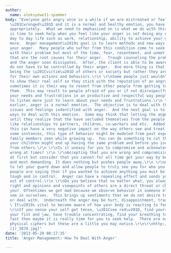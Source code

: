 ```yaml
---
author:
  name: aleksyewe11-spammer
body: "Everyone gets angry once in a while if we are mistreated or feel we have been
  \u201Cwronged\u201D and it is a normal and healthy emotion, you have to handle it
  appropriately.  What we need to emphasized on is what we do with this anger.  It
  is time to seek help when you feel like your anger is not doing any good with your
  day to day life such as work, relationship, ability to achieve your goal and many
  more.  Anger management\u2019s goal is to learn methods and new ways to control
  your anger.  Many people who suffer from this condition come to seek help to deal
  with their problem but most of the time, fear, resentment, and unmet expectations
  that are the root causes for their anger.  Trough counseling the problem is addressed
  and the anger soon dissipates.  After, the client is able to be aware that they
  do not have to be controlled by their anger.  One more thing is that they are not
  being the \u201Cvictim\u201D of others or society but rather they are responsible
  for their own actions and behaviors.\r\n \r\nSome people just wouldn\u2019t want
  to show their real self so they stick with the reputation of an angry person or
  sometimes it is their way to resent from other people from getting too close to
  them.  This may result to people afraid of you or if not disrespectful of you.  Communicating
  your needs and frustrations in an productive and respectful way people will tend
  to listen more just to learn about your needs and frustrations.\r\n \r\nAs stated
  earlier, anger is a normal emotion.  The objective is to deal with the underlying
  issues and feelings indentified with anger.  And the next goal is to learn healthy
  ways to deal with this emotion.  Some may think that letting the anger out is healthy
  until they realize that the have secluded themselves from the people around them
  like relationships to partners, children, co-workers and etc.  Added the fact that
  this can have a very negative impact on the way others see and treat you.\r\n \r\nFor
  some instances, this type of behavior might be modeled from past experiences from
  family members seen while growing up.  You can do something to cut the cycle before
  your children might end up having the same problem and before you isolate yourself
  from others.\r\n \r\nIs it uneasy for you to compromise and acknowledge you\u2019re
  wrong at times? \r\n \r\nAccepting that you are wrong and compromising can be hard
  at first but consider that you cannot for all time get your way by being the loudest
  and most demanding. It does nothing but pushes people away.\r\n \r\nAre you afraid
  to let your guard down and allow people to truly see you for who you are? \r\nOther
  people are saying that if you wanted to achieve anything you must be aggressive,
  tough and in control.  Anger can have a repealing effect and sends you spiraling
  out of control.\r\n \r\nDo you believe that no matter what, you always have to be
  right and opinions and viewpoints of others are a direct threat or challenge to
  you?  Oftentimes we get mad because we observe behavior in someone else that we
  see in ourselves.  This brings up sentiments that we do not desire to appear at
  or deal with.  Underneath the anger may be hurt, disappointment, trauma and resentments.
  \ It\u2019s vital to become aware of how your body is reacting to feelings of anger.\r\n
  \r\nIf you sense your self get tense, \u201Csee red\u201D, find yourself clenching
  your fist and jaw, have trouble concentrating, find your breathing to be rapid and
  fast then maybe it is really time for you to seek help.  There are numerous other
  physical ciphers but these are a little you may notice.\r\n\r\nhttp://www.luuux.com/community/anger-management-how-deal-anger[img:sites/default/files/old-images/images
  (1)_5878.jpg]"
date: '2013-05-20 08:17:35'
title: 'Anger Management: How To Deal With Anger'

---
```

